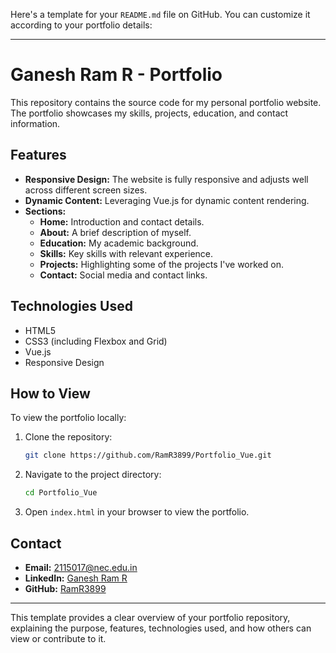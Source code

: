 Here's a template for your `README.md` file on GitHub. You can customize it according to your portfolio details:

---

# Ganesh Ram R - Portfolio

This repository contains the source code for my personal portfolio website. The portfolio showcases my skills, projects, education, and contact information.

## Features

- **Responsive Design:** The website is fully responsive and adjusts well across different screen sizes.
- **Dynamic Content:** Leveraging Vue.js for dynamic content rendering.
- **Sections:**
  - **Home:** Introduction and contact details.
  - **About:** A brief description of myself.
  - **Education:** My academic background.
  - **Skills:** Key skills with relevant experience.
  - **Projects:** Highlighting some of the projects I've worked on.
  - **Contact:** Social media and contact links.

## Technologies Used

- HTML5
- CSS3 (including Flexbox and Grid)
- Vue.js
- Responsive Design

## How to View

To view the portfolio locally:
1. Clone the repository:
   ```bash
   git clone https://github.com/RamR3899/Portfolio_Vue.git
   ```
2. Navigate to the project directory:
   ```bash
   cd Portfolio_Vue
   ```
3. Open `index.html` in your browser to view the portfolio.

## Contact

- **Email:** [2115017@nec.edu.in](mailto:2115017@nec.edu.in)
- **LinkedIn:** [Ganesh Ram R](https://www.linkedin.com/in/ganesh-ram-r-0a2756229/)
- **GitHub:** [RamR3899](https://github.com/RamR3899)

---

This template provides a clear overview of your portfolio repository, explaining the purpose, features, technologies used, and how others can view or contribute to it.
